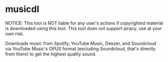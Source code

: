 # musicdl
NOTICE: This tool is NOT liable for any user's actions if copyrighted material is downloaded using this tool. This tool does not support piracy, use at your own risk.

Downloads music from Spotify, YouTube Music, Deezer, and Soundcloud via YouTube Music's OPUS format (excluding Soundcloud, that's directly from there) to get the highest quality sound.
